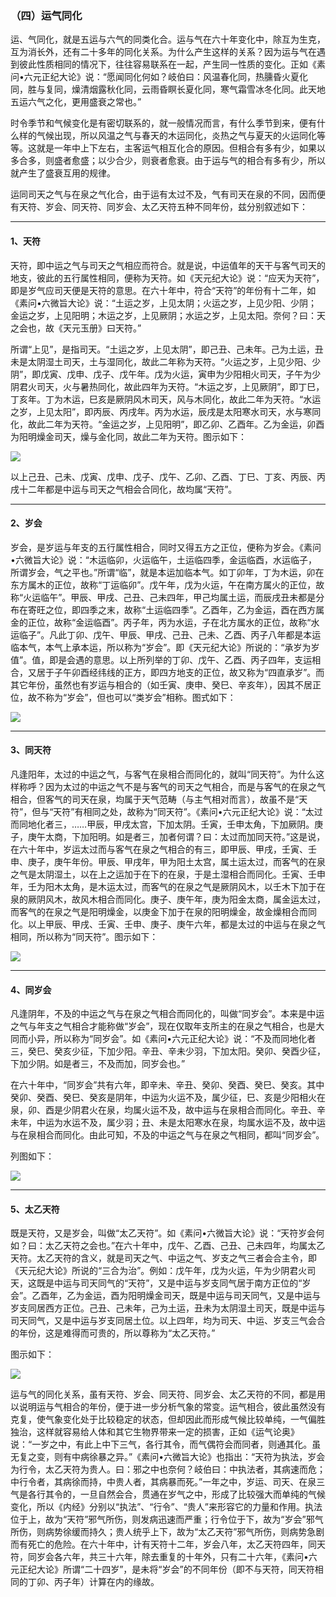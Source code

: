 ### （四）运气同化

运、气同化，就是五运与六气的同类化合。运与气在六十年变化中，除互为生克，互为消长外，还有二十多年的同化关系。为什么产生这样的关系？因为运与气在遇到彼此性质相同的情况下，往往容易联系在一起，产生同一性质的变化。正如《素问•六元正纪大论》说：“愿闻同化何如？岐伯曰：风温春化同，热臐昏火夏化同，胜与复同，燥清烟露秋化同，云雨昏瞑长夏化同，寒气霜雪冰冬化同。此天地五运六气之化，更用盛衰之常也。”

时令季节和气候变化是有密切联系的，就一般情况而言，有什么季节到来，便有什么样的气候出现，所以风温之气与春天的木运同化，炎热之气与夏天的火运同化等等。这就是一年中上下左右，主客运气相互化合的原因。但相合有多有少，如果以多合多，则盛者愈盛；以少合少，则衰者愈衰。由于运与气的相合有多有少，所以就产生了盛衰互用的规律。

运同司天之气与在泉之气化合，由于运有太过不及，气有司天在泉的不同，因而便有天符、岁会、同天符、同岁会、太乙天符五种不同年份，兹分别叙述如下：

* * *

#### 1、天符

天符，即中运之气与司天之气相应而符合。就是说，中运值年的天干与客气司天的地支，彼此的五行属性相同，便称为天符。如《天元纪大论》说：“应天为天符”，即是岁气应司天便是天符的意思。在六十年中，符合“天符”的年份有十二年，如《素问•六微旨大论》说：“土运之岁，上见太阴；火运之岁，上见少阳、少阴；金运之岁，上见阳明；木运之岁，上见厥阴；水运之岁，上见太阳。奈何？曰：天之会也，故《天元玉册》曰天符。”

所谓“上见”，是指司天。“土运之岁，上见太阴”，即己丑、己未年。己为土运，丑未是太阴湿土司天，土与湿同化，故此二年称为天符。“火运之岁，上见少阳、少阴”，即戊寅、戊申、戊子、戊午年。戊为火运，寅申为少阳相火司天，子午为少阴君火司天，火与暑热同化，故此四年为天符。“木运之岁，上见厥阴”，即丁巳，丁亥年。丁为木运，巳亥是厥阴风木司天，风与木同化，故此二年为天符。“水运之岁，上见太阳”，即丙辰、丙戌年。丙为水运，辰戌是太阳寒水司天，水与寒同化，故此二年为天符。“金运之岁，上见阳明”，即乙卯、乙酉年。乙为金运，卯酉为阳明燥金司天，燥与金化同，故此二年为天符。图示如下：

![](img/805天符图.jpg)

以上己丑、己未、戊寅、戊申、戊子、戊午、乙卯、乙酉、丁巳、丁亥、丙辰、丙戌十二年都是中运与司天之气相会合同化，故均属“天符”。

* * *

#### 2、岁会

岁会，是岁运与年支的五行属性相合，同时又得五方之正位，便称为岁会。《素问•六微旨大论》说：“木运临卯，火运临午，土运临四季，金运临酉，水运临子，所谓岁会，气之平也。”所谓“临”，就是本运加临本气。如丁卯年，丁为木运，卯在东方属木的正位，故称“丁运临卯”。戊午年，戊为火运，午在南方属火的正位，故称“火运临午”。甲辰、甲戌、己丑、己未四年，甲己均属土运，而辰戌丑未都是分布在寄旺之位，即四季之末，故称“土运临四季”。乙酉年，乙为金运，酉在西方属金的正位，故称“金运临酉”。丙子年，丙为水运，子在北方属水的正位，故称“水运临子”。凡此丁卯、戊午、甲辰、甲戌、己丑、己未、乙酉、丙子八年都是本运临本气，本气上承本运，所以称为“岁会”。即《天元纪大论》所说的：“承岁为岁值”。值，即是会遇的意思。以上所列举的丁卯、戊午、乙酉、丙子四年，支运相合，又居于子午卯酉经纬线的正方，即四方地支的正位，故又称为“四直承岁”。而其它年份，虽然也有岁运与相合的（如壬寅、庚申、癸巳、辛亥年），因其不居正位，故不称为“岁会”，但也可以“类岁会”相称。图式如下：

![](img/806岁会图.jpg)

* * *

#### 3、同天符

凡逢阳年，太过的中运之气，与客气在泉相合而同化的，就叫“同天符”。为什么这样称呼？因为太过的中运之气不是与客气的司天之气相合，而是与客气的在泉之气相合，但客气的司天在泉，均属于天气范畴（与主气相对而言），故虽不是“天符”，但与“天符”有相同之处，故称为“同天符”。《素问•六元正纪大论》说：“太过而同地化者三，……甲辰，甲戌太宫，下加太阴。壬寅，壬申太角，下加厥阴。庚子，庚午太商，下加阳明。如是者三，加者何谓？曰：太过而加同天符。”这是说，在六十年中，岁运太过而与客气在泉之气相合的有三，即甲辰、甲戌，壬寅、壬申、庚子，庚午年份。甲辰、甲戌年，甲为阳土太宫，属土运太过，而客气的在泉之气是太阴湿土，以在上之运加于在下的在泉，于是土湿相合而同化。壬寅、壬申年，壬为阳木太角，是木运太过，而客气的在泉之气是厥阴风木，以壬木下加于在泉的厥阴风木，故风木相合而同化。庚子、庚午年，庚为阳金太商，属金运太过，而客气的在泉之气是阳明燥金，以庚金下加于在泉的阳明燥金，故金燥相合而同化。以上甲辰、甲戌、壬寅、壬申、庚子、庚午六年，都是太过的中运与在泉之气相同，所以称为“同天符”。图示如下：

![](img/807同天符图.jpg)

* * *

#### 4、同岁会

凡逢阴年，不及的中运之气与在泉之气相合而同化的，叫做“同岁会”。本来是中运之气与年支之气相合才能称做“岁会”，现在仅取年支所主的在泉之气相合，也是大同而小异，所以称为“同岁会”。如《素问•六元正纪大论》说：“不及而同地化者三，癸巳、癸亥少征，下加少阳。辛丑、辛未少羽，下加太阳。癸卯、癸酉少征，下加少阴。如是者三，不及而加，同岁会也。”

在六十年中，“同岁会”共有六年，即辛未、辛丑、癸卯、癸酉、癸巳、癸亥。其中癸卯、癸酉、癸巳、癸亥是阴年，中运为火运不及，属少征，巳、亥是少阳相火在泉，卯、酉是少阴君火在泉，均属火运不及，故中运与在泉相合而同化。辛丑、辛未年，中运为水运不及，属少羽；丑、未是太阳寒水在泉，均属水运不及，故中运与在泉相合而同化。由此可知，不及的中运之气与在泉之气相同，都叫“同岁会”。

列图如下：

![](img/808同岁会图.jpg)

* * *

#### 5、太乙天符

既是天符，又是岁会，叫做“太乙天符”。如《素问•六微旨大论》说：“天符岁会何如？曰：太乙天符之会也。”在六十年中，戊午、乙酉、己丑、己未四年，均属太乙天符。太乙天符的含义，就是司天之气、中运之气、岁支之气三者会合主令，即《天元纪大论》所说的“三合为治”。例如：戊午年，戊为火运，午为少阴君火司天，这既是中运与司天同气的“天符”，又是中运与岁支同气居于南方正位的“岁会”。乙酉年，乙为金运，酉为阳明燥金司天，既是中运与司天同气，又是中运与岁支同居西方正位。己丑、己未年，己为土运，丑未为太阴湿土司天，既是中运与司天同气，又是中运与岁支同居土位。以上四年，均为司天、中运、岁支三气会合的年份，这是难得而可贵的，所以尊称为“太乙天符。”

图示如下：

![](img/809太乙天符图.jpg)

运与气的同化关系，虽有天符、岁会、同天符、同岁会、太乙天符的不同，都是用以说明运与气相合的年份，便于进一步分析气象的常变。运气相合，彼此虽然没有克复，使气象变化处于比较稳定的状态，但却因此而形成气候比较单纯，一气偏胜独治，这样就容易给人体和其它生物界带来一定的损害，正如《运气论奥》说：“一岁之中，有此上中下三气，各行其令，而气偶符会而同者，则通其化。虽无复之变，则有中病徐暴之异。”《素问•六微旨大论》也指出：“天符为执法，岁会为行令，太乙天符为贵人。曰：邪之中也奈何？岐伯曰：中执法者，其病速而危；中行令者，其病徐而持，中贵人者，其病暴而死。”一年之中，岁运、司天、在泉三气是各行其令的，一旦自然会合，贯通在岁气之中，形成了比较强大而单纯的气候变化，所以《内经》分别以“执法”、“行令”、“贵人”来形容它的力量和作用。执法位于上，故为“天符”邪气所伤，则发病迅速而严重；行令位于下，故为“岁会”邪气所伤，则病势徐缓而持久；贵人统乎上下，故为“太乙天符”邪气所伤，则病势急剧而有死亡的危险。在六十年中，计有天符十二年，岁会八年，太乙天符四年，同天符，同岁会各六年，共三十六年，除去重复的十年外，只有二十六年，《素问•六元正纪大论》所谓“二十四岁”，是未将“岁会”的不同年份（即不与天符，同天符相同的丁卯、丙子年）计算在内的缘故。

